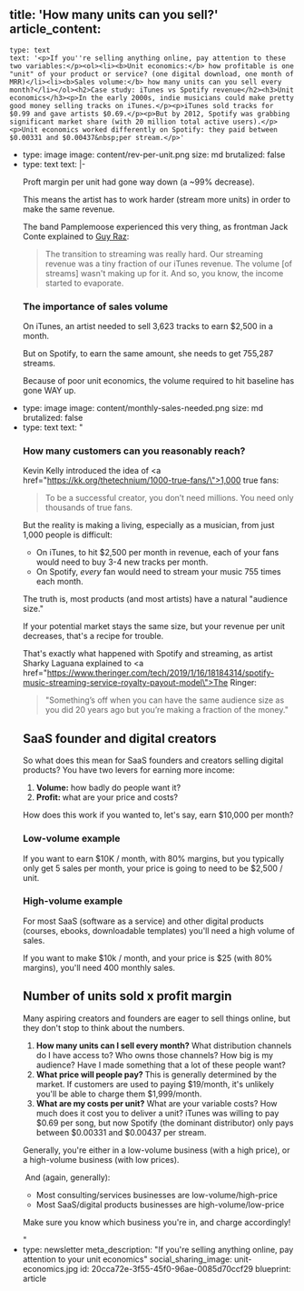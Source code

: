 title: 'How many units can you sell?'
article_content:
  -
    type: text
    text: '<p>If you''re selling anything online, pay attention to these two variables:</p><ol><li><b>Unit economics:</b> how profitable is one "unit" of your product or service? (one digital download, one month of MRR)</li><li><b>Sales volume:</b> how many units can you sell every month?</li></ol><h2>Case study: iTunes vs Spotify revenue</h2><h3>Unit economics</h3><p>In the early 2000s, indie musicians could make pretty good money selling tracks on iTunes.</p><p>iTunes sold tracks for $0.99 and gave artists $0.69.</p><p>But by 2012, Spotify was grabbing significant market share (with 20 million total active users).</p><p>Unit economics worked differently on Spotify: they paid between $0.00331 and $0.00437&nbsp;per stream.</p>'
  -
    type: image
    image: content/rev-per-unit.png
    size: md
    brutalized: false
  -
    type: text
    text: |-
      <p>Proft margin per unit had gone way down (a ~99% decrease).</p><p>This means the artist has to work harder (stream more units) in order to make the same revenue.</p><p>The band Pamplemoose experienced this very thing, as frontman Jack Conte explained to <a href="https://www.happyscribe.com/public/how-i-built-this-with-guy-raz/patreon-jack-conte-and-sam-yam#paragraph_1517?utm_source=public_transcript&amp;utm_medium=paragraph&amp;utm_campaign=public_promo">Guy Raz</a>:</p><blockquote><p>The transition to streaming was really hard.
      Our streaming revenue was a tiny fraction of our iTunes revenue.&nbsp;The volume [of streams] wasn't making up for it. And so, you know, the income started to evaporate.</p></blockquote><h3>The importance of sales volume</h3><p>On iTunes, an artist needed to sell 3,623 tracks to earn $2,500 in a month.</p><p>But on Spotify, to earn the same amount, she needs to get 755,287 streams.</p><p>Because of poor unit economics, the volume required to hit baseline has gone WAY up.</p>
  -
    type: image
    image: content/monthly-sales-needed.png
    size: md
    brutalized: false
  -
    type: text
    text: "<h3>How many customers can you reasonably reach?</h3><p>Kevin Kelly introduced the idea of&nbsp;<a href=\"https://kk.org/thetechnium/1000-true-fans/\">1,000 true fans</a>:</p><blockquote><p>To be a successful creator, you don’t need millions. You need only thousands of true fans.</p></blockquote><p>But the reality is making a living, especially as a musician, from just 1,000 people is difficult:</p><ul><li>On iTunes, to hit $2,500 per month in revenue, each of your fans would need to buy 3-4 new tracks per month.</li><li>On Spotify, <i>every</i> fan would need to stream your music 755 times each month.</li></ul><p>The truth is, most products (and most artists) have a natural \"audience size.\"</p><p>If your potential market stays the same size, but your revenue per unit decreases, that's a recipe for trouble.</p><p>That's exactly what happened with Spotify and streaming, as artist Sharky Laguana explained to <a href=\"https://www.theringer.com/tech/2019/1/16/18184314/spotify-music-streaming-service-royalty-payout-model\">The Ringer</a>:</p><blockquote><p>\"Something’s off when you can have the same audience size as you did 20 years ago but you’re making a fraction of the money.\"</p></blockquote><h2>SaaS founder and digital creators</h2><p>So what does this mean for SaaS founders and creators selling digital products? You have two levers for earning more income:</p><ol><li><b>Volume:</b> how badly do people want it?</li><li><b>Profit: </b>what are your price and costs?</li></ol><p>How does this work if you wanted to, let's say, earn $10,000 per month?</p><h3>Low-volume example</h3><p>If you want to earn $10K / month, with 80% margins, but you typically only get 5 sales per month, your price is going to need to be $2,500 / unit.<br></p><h3>High-volume example</h3><p>For most SaaS (software as a service) and other digital products (courses, ebooks, downloadable templates) you'll need a high volume of sales.</p><p>If you want to make $10k / month, and your price is $25 (with 80% margins), you'll need 400 monthly sales.</p><h2>Number of units sold x profit margin</h2><p>Many aspiring creators and founders are eager to sell things online, but they don't stop to think about the numbers.</p><ol><li><b>How many units can I sell every month?</b> What distribution channels do I have access to? Who owns those channels? How big is my audience? Have I made something that a lot of these people want?</li><li><b>What price will people pay? </b>This is generally determined by the market. If customers are used to paying $19/month, it's unlikely you'll be able to charge them $1,999/month.</li><li><b>What are my costs per unit?</b>&nbsp;What are your variable costs? How much does it cost you to deliver a unit? iTunes was willing to pay $0.69 per song, but now Spotify (the dominant distributor) only pays between $0.00331 and $0.00437 per stream.</li></ol><p>Generally, you're either in a low-volume business (with a high price), or a high-volume business (with low prices).&nbsp;</p><p>&nbsp;And (again, generally):</p><ul><li>Most consulting/services businesses are low-volume/high-price&nbsp;</li><li>Most SaaS/digital products businesses are high-volume/low-price</li></ul><p>Make sure you know which business you're in, and charge accordingly!</p>"
  -
    type: newsletter
meta_description: "If you're selling anything online, pay attention to your unit economics"
social_sharing_image: unit-economics.jpg
id: 20cca72e-3f55-45f0-96ae-0085d70ccf29
blueprint: article
